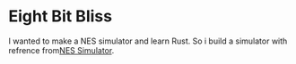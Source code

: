 # Eight Bit Bliss

I wanted to make a NES simulator and learn Rust.
So i build a simulator with refrence from[NES Simulator](https://bugzmanov.github.io/nes_ebook/chapter_1.html).